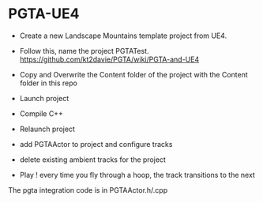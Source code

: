 # PGTA-UE4

- Create a new Landscape Mountains template project from UE4.

- Follow this, name the project PGTATest. https://github.com/kt2davie/PGTA/wiki/PGTA-and-UE4

- Copy and Overwrite the Content folder of the project with the Content folder in this repo

- Launch project

- Compile C++

- Relaunch project

- add PGTAActor to project and configure tracks

- delete existing ambient tracks for the project

- Play ! every time you fly through a hoop, the track transitions to the next

The pgta integration code is in PGTAActor.h/.cpp
